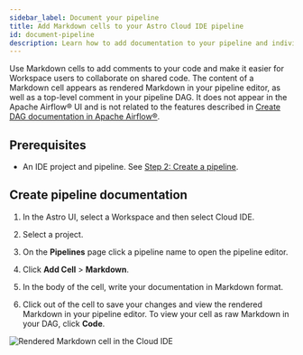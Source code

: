 ```yaml
---
sidebar_label: Document your pipeline
title: Add Markdown cells to your Astro Cloud IDE pipeline
id: document-pipeline
description: Learn how to add documentation to your pipeline and individual cells in the Astro Cloud IDE. 
---
```


Use Markdown cells to add comments to your code and make it easier for Workspace users to collaborate on shared code. The content of a Markdown cell appears as rendered Markdown in your pipeline editor, as well as a top-level comment in your pipeline DAG. It does not appear in the Apache Airflow® UI and is not related to the features described in [Create DAG documentation in Apache Airflow®](https://www.astronomer.io/docs/learn/custom-airflow-ui-docs-tutorial).

## Prerequisites 

- An IDE project and pipeline. See [Step 2: Create a pipeline](/astro/cloud-ide/quickstart.md#step-2-create-a-pipeline).

## Create pipeline documentation

1. In the Astro UI, select a Workspace and then select Cloud IDE.

2. Select a project.

3. On the **Pipelines** page click a pipeline name to open the pipeline editor.

4. Click **Add Cell** > **Markdown**.

5. In the body of the cell, write your documentation in Markdown format. 
   
6. Click out of the cell to save your changes and view the rendered Markdown in your pipeline editor. To view your cell as raw Markdown in your DAG, click **Code**.

![Rendered Markdown cell in the Cloud IDE](/img/cloud-ide/markdown-cell.png)